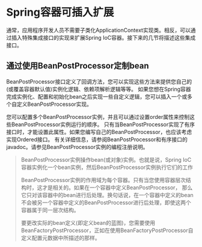 # Spring容器可插入扩展
通常，应用程序开发人员不需要子类化ApplicationContext实现类。相反，可以通过插入特殊集成接口的实现来扩展Spring IoC容器。接下来的几节将描述这些集成接口。
## 通过使用BeanPostProcessor定制bean
BeanPostProcessor接口定义了回调方法，您可以实现这些方法来提供您自己的(或覆盖容器默认值)实例化逻辑、依赖项解析逻辑等等。
如果您想在Spring容器完成实例化、配置和初始化bean之后实现一些自定义逻辑，您可以插入一个或多个自定义BeanPostProcessor实现。

您可以配置多个BeanPostProcessor实例，并且可以通过设置order属性来控制这些BeanPostProcessor实例运行的顺序。
只有当BeanPostProcessor实现了有序接口时，才能设置此属性。如果您编写自己的BeanPostProcessor，也应该考虑实现Ordered接口。
有关详细信息，请参阅BeanPostProcessor和有序接口的javadoc。请参见BeanPostProcessor实例的编程注册说明。
> BeanPostProcessor实例操作bean(或对象)实例。也就是说，Spring IoC容器实例化一个bean实例，然后BeanPostProcessor实例执行它们的工作
>
>BeanPostProcessor实例的作用域为每个容器。只有当您使用容器层次结构时，这才是相关的。如果在一个容器中定义BeanPostProcessor，
>那么它只对该容器中的bean进行后处理。换句话说，在一个容器中定义的bean不会被另一个容器中定义的BeanPostProcessor进行后处理，即使这两个容器属于同一层次结构。
>
>要更改实际的bean定义(即定义bean的蓝图)，您需要使用BeanFactoryPostProcessor，正如在使用BeanFactoryPostProcessor自定义配置元数据中所描述的那样。